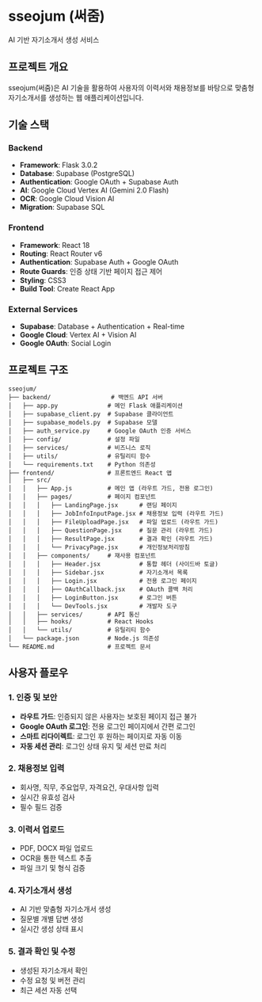 # sseojum (써줌)

AI 기반 자기소개서 생성 서비스

## 프로젝트 개요

sseojum(써줌)은 AI 기술을 활용하여 사용자의 이력서와 채용정보를 바탕으로 맞춤형 자기소개서를 생성하는 웹 애플리케이션입니다.

## 기술 스택

### Backend
- **Framework**: Flask 3.0.2
- **Database**: Supabase (PostgreSQL)
- **Authentication**: Google OAuth + Supabase Auth
- **AI**: Google Cloud Vertex AI (Gemini 2.0 Flash)
- **OCR**: Google Cloud Vision AI
- **Migration**: Supabase SQL

### Frontend
- **Framework**: React 18
- **Routing**: React Router v6
- **Authentication**: Supabase Auth + Google OAuth
- **Route Guards**: 인증 상태 기반 페이지 접근 제어
- **Styling**: CSS3
- **Build Tool**: Create React App

### External Services
- **Supabase**: Database + Authentication + Real-time
- **Google Cloud**: Vertex AI + Vision AI
- **Google OAuth**: Social Login

## 프로젝트 구조

```
sseojum/
├── backend/                 # 백엔드 API 서버
│   ├── app.py              # 메인 Flask 애플리케이션
│   ├── supabase_client.py  # Supabase 클라이언트
│   ├── supabase_models.py  # Supabase 모델
│   ├── auth_service.py     # Google OAuth 인증 서비스
│   ├── config/             # 설정 파일
│   ├── services/           # 비즈니스 로직
│   ├── utils/              # 유틸리티 함수
│   └── requirements.txt    # Python 의존성
├── frontend/               # 프론트엔드 React 앱
│   ├── src/
│   │   ├── App.js          # 메인 앱 (라우트 가드, 전용 로그인)
│   │   ├── pages/          # 페이지 컴포넌트
│   │   │   ├── LandingPage.jsx      # 랜딩 페이지
│   │   │   ├── JobInfoInputPage.jsx # 채용정보 입력 (라우트 가드)
│   │   │   ├── FileUploadPage.jsx   # 파일 업로드 (라우트 가드)
│   │   │   ├── QuestionPage.jsx     # 질문 관리 (라우트 가드)
│   │   │   ├── ResultPage.jsx       # 결과 확인 (라우트 가드)
│   │   │   └── PrivacyPage.jsx      # 개인정보처리방침
│   │   ├── components/     # 재사용 컴포넌트
│   │   │   ├── Header.jsx           # 통합 헤더 (사이드바 토글)
│   │   │   ├── Sidebar.jsx          # 자기소개서 목록
│   │   │   ├── Login.jsx            # 전용 로그인 페이지
│   │   │   ├── OAuthCallback.jsx    # OAuth 콜백 처리
│   │   │   ├── LoginButton.jsx      # 로그인 버튼
│   │   │   └── DevTools.jsx         # 개발자 도구
│   │   ├── services/       # API 통신
│   │   ├── hooks/          # React Hooks
│   │   └── utils/          # 유틸리티 함수
│   └── package.json        # Node.js 의존성
└── README.md               # 프로젝트 문서
```

## 사용자 플로우

### 1. 인증 및 보안
- **라우트 가드**: 인증되지 않은 사용자는 보호된 페이지 접근 불가
- **Google OAuth 로그인**: 전용 로그인 페이지에서 간편 로그인
- **스마트 리다이렉트**: 로그인 후 원하는 페이지로 자동 이동
- **자동 세션 관리**: 로그인 상태 유지 및 세션 만료 처리

### 2. 채용정보 입력
- 회사명, 직무, 주요업무, 자격요건, 우대사항 입력
- 실시간 유효성 검사
- 필수 필드 검증

### 3. 이력서 업로드
- PDF, DOCX 파일 업로드
- OCR을 통한 텍스트 추출
- 파일 크기 및 형식 검증

### 4. 자기소개서 생성
- AI 기반 맞춤형 자기소개서 생성
- 질문별 개별 답변 생성
- 실시간 생성 상태 표시

### 5. 결과 확인 및 수정
- 생성된 자기소개서 확인
- 수정 요청 및 버전 관리
- 최근 세션 자동 선택 